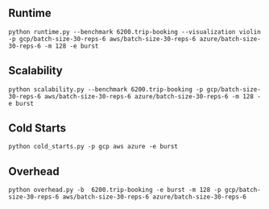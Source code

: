 

## Runtime

```
python runtime.py --benchmark 6200.trip-booking --visualization violin -p gcp/batch-size-30-reps-6 aws/batch-size-30-reps-6 azure/batch-size-30-reps-6 -m 128 -e burst
```

## Scalability

```
python scalability.py --benchmark 6200.trip-booking -p gcp/batch-size-30-reps-6 aws/batch-size-30-reps-6 azure/batch-size-30-reps-6 -m 128 -e burst
```

## Cold Starts

```
python cold_starts.py -p gcp aws azure -e burst
```

## Overhead

```
python overhead.py -b  6200.trip-booking -e burst -m 128 -p gcp/batch-size-30-reps-6 aws/batch-size-30-reps-6 azure/batch-size-30-reps-6
```
```
```
```
